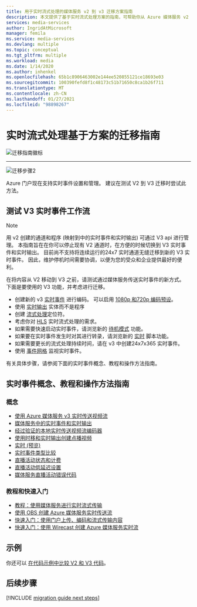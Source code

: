 ```yaml
---
title: 用于实时流式处理的媒体服务 v2 到 v3 迁移方案指南
description: 本文提供了基于实时流式处理方案的指南，可帮助你从 Azure 媒体服务 v2 迁移到 v3。
services: media-services
author: IngridAtMicrosoft
manager: femila
ms.service: media-services
ms.devlang: multiple
ms.topic: conceptual
ms.tgt_pltfrm: multiple
ms.workload: media
ms.date: 1/14/2020
ms.author: inhenkel
ms.openlocfilehash: 65b1c8906463002e144ee520855121ce18693e03
ms.sourcegitcommit: 100390fefd8f1c48173c51b71650c8ca1b26f711
ms.translationtype: MT
ms.contentlocale: zh-CN
ms.lasthandoff: 01/27/2021
ms.locfileid: "98898267"
---
```

# <a name="live-streaming-scenario-based-migration-guidance"></a>实时流式处理基于方案的迁移指南

![迁移指南徽标](./media/migration-guide/azure-media-services-logo-migration-guide.svg)

<hr color="#5ea0ef" size="10">

![迁移步骤2](./media/migration-guide/steps-4.svg)

Azure 门户现在支持实时事件设置和管理。  建议在测试 V2 到 V3 迁移时尝试此方法。

## <a name="test-the-v3-live-event-workflow"></a>测试 V3 实时事件工作流

> [!NOTE]
> 用 v2 创建的通道和程序 (映射到中的实时事件和实时输出) 可通过 V3 api 进行管理。 本指南旨在在你可以停止现有 V2 通道时，在方便的时候切换到 V3 实时事件和实时输出。 目前尚不支持将连续运行的24x7 实时通道无缝迁移到新的 V3 实时事件。 因此，维护停机时间需要协调，以便为您的受众和企业提供最好的便利。

在将内容从 V2 移动到 V3 之前，请测试通过媒体服务传送实时事件的新方式。 下面是要使用的 V3 功能，并考虑进行迁移。

- 创建新的 v3 [实时事件](live-events-outputs-concept.md#live-events) 进行编码。 可以启用 [1080p 和720p 编码预设](live-event-types-comparison.md#system-presets)。
- 使用 [实时输出](live-events-outputs-concept.md#live-outputs) 实体而不是程序
- 创建 [流式处理](streaming-locators-concept.md)定位符。
- 考虑你对 [HLS](dynamic-packaging-overview.md) 实时流式处理的需求。
- 如果需要快速启动实时事件，请浏览新的 [待机模式](live-events-outputs-concept.md#standby-mode) 功能。
- 如果要在实时事件发生时对其进行转录，请浏览新的 [实时](live-transcription.md) 脚本功能。
- 如果需要更长的流式处理持续时间，请在 v3 中创建24x7x365 实时事件。
- 使用 [事件网格](monitor-events-portal-how-to.md) 监视实时事件。

有关具体步骤，请参阅下面的实时事件概念、教程和操作方法指南。

## <a name="live-events-concepts-tutorials-and-how-to-guides"></a>实时事件概念、教程和操作方法指南

### <a name="concepts"></a>概念

- [使用 Azure 媒体服务 v3 实时传送视频流](live-streaming-overview.md)
- [媒体服务中的实时事件和实时输出](live-events-outputs-concept.md)
- [经过验证的本地实时传送视频流编码器](recommended-on-premises-live-encoders.md)
- [使用时移和实时输出创建点播视频](live-event-cloud-dvr.md)
- [实时 (预览) ](live-transcription.md)
- [实时事件类型比较](live-event-types-comparison.md)
- [直播活动状态和计费](live-event-states-billing.md)
- [直播活动低延迟设置](live-event-latency.md)
- [媒体服务直播活动错误代码](live-event-error-codes.md)

### <a name="tutorials-and-quickstarts"></a>教程和快速入门

- [教程：使用媒体服务进行实时流式传输](stream-live-tutorial-with-api.md)
- [使用 OBS 创建 Azure 媒体服务实时传送流](live-events-obs-quickstart.md)
- [快速入门：使用门户上传、编码和流式传输内容](manage-assets-quickstart.md)
- [快速入门：使用 Wirecast 创建 Azure 媒体服务实时流](live-events-wirecast-quickstart.md)

## <a name="samples"></a>示例

你还可以 [在代码示例中比较 V2 和 V3 代码](migrate-v-2-v-3-migration-samples.md)。

## <a name="next-steps"></a>后续步骤

[!INCLUDE [migration guide next steps](./includes/migration-guide-next-steps.md)]
